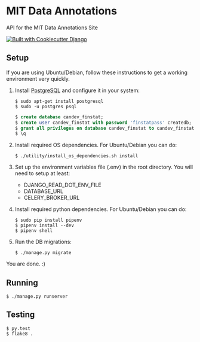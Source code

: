 # MIT Data Annotations

API for the MIT Data Annotations Site

[![Built with Cookiecutter Django](https://img.shields.io/badge/built%20with-Cookiecutter%20Django-ff69b4.svg)](https://github.com/pydanny/cookiecutter-django/)

## Setup

If you are using Ubuntu/Debian, follow these instructions to get a working environment very quickly.

1. Install [PostgreSQL](http://www.postgresql.org/) and configure it in your system:

    ``` shell
    $ sudo apt-get install postgresql
    $ sudo -u postgres psql
    ```
    ``` sql
    $ create database candev_finstat;
    $ create user candev_finstat with password 'finstatpass' createdb;
    $ grant all privileges on database candev_finstat to candev_finstat;
    $ \q
    ```

2. Install required OS dependencies. For Ubuntu/Debian you can do:

    ``` shell
    $ ./utility/install_os_dependencies.sh install
    ```

3. Set up the environment variables file (.env) in the root directory. You will need to setup at least:
   - DJANGO_READ_DOT_ENV_FILE
   - DATABASE_URL
   - CELERY_BROKER_URL

4. Install required python dependencies. For Ubuntu/Debian you can do:

    ``` shell
    $ sudo pip install pipenv
    $ pipenv install --dev
    $ pipenv shell
    ```

5. Run the DB migrations:

    ``` shell
    $ ./manage.py migrate
    ```

You are done. :)

## Running

``` shell
$ ./manage.py runserver
```

## Testing

``` shell
$ py.test
$ flake8 .
```
